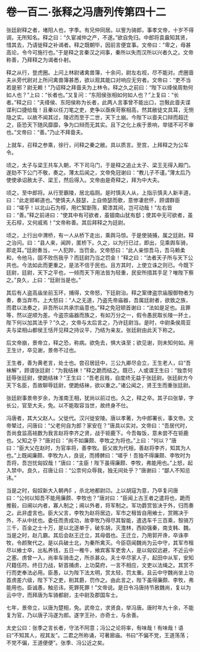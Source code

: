 # 卷一百二·张释之冯唐列传第四十二

张廷尉释之者，堵阳人也，字季。有兄仲同居。以訾为骑郎，事孝文帝，十岁不得调，无所知名。释之曰：“久宦减仲之产，不遂。”欲自免归。中郎将袁盎知其贤，惜其去，乃请徙释之补谒者。释之既朝毕，因前言便宜事。文帝曰：“卑之，毋甚高论，令今可施行也。”于是释之言秦汉之间事，秦所以失而汉所以兴者久之。文帝称善，乃拜释之为谒者仆射。

释之从行，登虎圈。上问上林尉诸禽兽簿，十余问，尉左右视，尽不能对。虎圈啬夫从旁代尉对上所问禽兽簿甚悉，欲以观其能口对响应无穷者。文帝曰：“吏不当若是邪？尉无赖！”乃诏释之拜啬夫为上林令。释之久之前曰：“陛下以绛侯周勃何如人也？”上曰：“长者也。”又复问：“东阳侯张相如何如人也？”上复曰：“长者。”释之曰：“夫绛侯、东阳侯称为长者，此两人言事曾不能出口，岂斅此啬夫谍谍利口捷给哉！且秦以任刀笔之吏，吏争以亟疾苛察相高，然其敝徒文具耳，无恻隐之实。以故不闻其过，陵迟而至于二世，天下土崩。今陛下以啬夫口辩而超迁之，臣恐天下随风靡靡，争为口辩而无其实。且下之化上疾于景响，举错不可不审也。”文帝曰：“善。”乃止不拜啬夫。

上就车，召释之参乘，徐行，问释之秦之敝。具以质言。至宫，上拜释之为公车令。

顷之，太子与梁王共车入朝，不下司马门，于是释之追止太子、梁王无得入殿门。遂劾不下公门不敬，奏之。薄太后闻之，文帝免冠谢曰：“教儿子不谨。”薄太后乃使使承诏赦太子、梁王，然后得入。文帝由是奇释之，拜为中大夫。

顷之，至中郎将。从行至霸陵，居北临厕。是时慎夫人从，上指示慎夫人新丰道，曰：“此走邯郸道也。”使慎夫人鼓瑟，上自倚瑟而歌，意惨凄悲怀，顾谓群臣曰：“嗟乎！以北山石为椁，用纻絮斮陈，蕠漆其间，岂可动哉！”左右皆曰：“善。”释之前进曰：“使其中有可欲者，虽锢南山犹有郄；使其中无可欲者，虽无石椁，又何戚焉！”文帝称善。其后拜释之为廷尉。

顷之，上行出中渭桥，有一人从桥下走出，乘舆马惊。于是使骑捕，属之廷尉。释之治问。曰：“县人来，闻跸，匿桥下。久之，以为行已过，即出，见乘舆车骑，即走耳。”廷尉奏当，一人犯跸，当罚金。文帝怒曰：“此人亲惊吾马，吾马赖柔和，令他马，固不败伤我乎？而廷尉乃当之罚金！”释之曰：“法者天子所与天下公共也。今法如此而更重之，是法不信于民也。且方其时，上使立诛之则已。今既下廷尉，廷尉，天下之平也，一倾而天下用法皆为轻重，民安所措其手足？唯陛下察之。”良久，上曰：“廷尉当是也。”

其后有人盗高庙坐前玉环，捕得，文帝怒，下廷尉治。释之案律盗宗庙服御物者为奏，奏当弃市。上大怒曰：“人之无道，乃盗先帝庙器，吾属廷尉者，欲致之族，而君以法奏之，非吾所以共承宗庙意也。”释之免冠顿首谢曰：“法如是足也。且罪等，然以逆顺为差。今盗宗庙器而族之，有如万分之一，假令愚民取长陵一抔土，陛下何以加其法乎？”久之，文帝与太后言之，乃许廷尉当。是时，中尉条侯周亚夫与梁相山都侯王恬开见释之持议平，乃结为亲友。张廷尉由此天下称之。

后文帝崩，景帝立，释之恐，称病。欲免去，惧大诛至；欲见谢，则未知何如。用王生计，卒见谢，景帝不过也。

王生者，善为黄老言，处士也。尝召居廷中，三公九卿尽会立，王生老人，曰“吾袜解”，顾谓张廷尉：“为我结袜！”释之跪而结之。既已，人或谓王生曰：“独柰何廷辱张廷尉，使跪结袜？”王生曰：“吾老且贱，自度终无益于张廷尉。张廷尉方今天下名臣，吾故聊辱廷尉，使跪结袜，欲以重之。”诸公闻之，贤王生而重张廷尉。

张廷尉事景帝岁余，为淮南王相，犹尚以前过也。久之，释之卒。其子曰张挚，字长公，官至大夫，免。以不能取容当世，故终身不仕。

冯唐者，其大父赵人。父徙代。汉兴徙安陵。唐以孝著，为中郎署长，事文帝。文帝辇过，问唐曰：“父老何自为郎？家安在？”唐具以实对。文帝曰：“吾居代时，吾尚食监高袪数为我言赵将李齐之贤，战于钜鹿下。今吾每饭，意未尝不在钜鹿也。父知之乎？”唐对曰：“尚不如廉颇、李牧之为将也。”上曰：“何以？”唐曰：“臣大父在赵时，为官率将，善李牧。臣父故为代相，善赵将李齐，知其为人也。”上既闻廉颇、李牧为人，良说，而搏髀曰：“嗟乎！吾独不得廉颇、李牧时为吾将，吾岂忧匈奴哉！”唐曰：“主臣！陛下虽得廉颇、李牧，弗能用也。”上怒，起入禁中。良久，召唐让曰：“公柰何众辱我，独无间处乎？”唐谢曰：“鄙人不知忌讳。”

当是之时，匈奴新大入朝冉阝，杀北地都尉卬。上以胡寇为意，乃卒复问唐曰：“公何以知吾不能用廉颇、李牧也？”唐对曰：“臣闻上古王者之遣将也，跪而推毂，曰阃以内者，寡人制之；阃以外者，将军制之。军功爵赏皆决于外，归而奏之。此非虚言也。臣大父言，李牧为赵将居边，军市之租皆自用飨士，赏赐决于外，不从中扰也。委任而责成功，故李牧乃得尽其智能，遣选车千三百乘，彀骑万三千，百金之士十万，是以北逐单于，破东胡，灭澹林，西抑强秦，南支韩、魏。当是之时，赵几霸。其后会赵王迁立，其母倡也。王迁立，乃用郭开谗，卒诛李牧，令颜聚代之。是以兵破士北，为秦所禽灭。今臣窃闻魏尚为云中守，其军市租尽以飨士卒，出私养钱，五日一椎牛，飨宾客军吏舍人，是以匈奴远避，不近云中之塞。虏曾一入，尚率车骑击之，所杀甚众。夫士卒尽家人子，起田中从军，安知尺籍伍符。终日力战，斩首捕虏，上功莫府，一言不相应，文吏以法绳之。其赏不行而吏奉法必用。臣愚，以为陛下法太明，赏太轻，罚太重。且云中守魏尚坐上功首虏差六级，陛下下之吏，削其爵，罚作之。由此言之，陛下虽得廉颇、李牧，弗能用也。臣诚愚，触忌讳，死罪死罪！”文帝说。是日令冯唐持节赦魏尚，复以为云中守，而拜唐为车骑都尉，主中尉及郡国车士。

七年，景帝立，以唐为楚相，免。武帝立，求贤良，举冯唐。唐时年九十余，不能复为官，乃以唐子冯遂为郎。遂字王孙，亦奇士，与余善。

太史公曰：张季之言长者，守法不阿意；冯公之论将率，有味哉！有味哉！语曰“不知其人，视其友”。二君之所称诵，可著廊庙。书曰“不偏不党，王道荡荡；不党不偏，王道便便”。张季、冯公近之矣。
